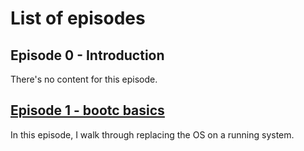 # List of episodes

## Episode 0 - Introduction

There's no content for this episode.

## [Episode 1 - bootc basics](1-bootc-replace/ "Episode 1 - bootc basics")

In this episode, I walk through replacing the OS on a running system.
